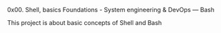 0x00. Shell, basics
Foundations - System engineering & DevOps ― Bash

This project is about basic concepts of Shell and Bash